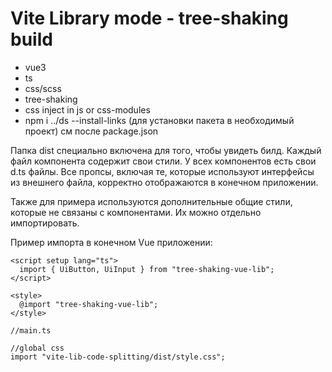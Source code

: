 # Vite Library mode - tree-shaking build
- vue3
- ts
- css/scss
- tree-shaking
- css inject in js or css-modules
- npm i ../ds --install-links (для установки пакета в необходимый проект) см после package.json

Папка dist специально включена для того, чтобы увидеть билд. Каждый файл компонента содержит свои стили. У всех компонентов есть свои d.ts файлы. Все пропсы, включая те, которые используют интерфейсы из внешнего файла, корректно отображаются в конечном приложении.

Также для примера используются дополнительные общие стили, которые не связаны с компонентами. Их можно отдельно импортировать.

Пример импорта в конечном Vue приложении:

```
<script setup lang="ts">
  import { UiButton, UiInput } from "tree-shaking-vue-lib";
</script>

<style>
  @import "tree-shaking-vue-lib";
</style>
```
```
//main.ts

//global css
import "vite-lib-code-splitting/dist/style.css";
```
